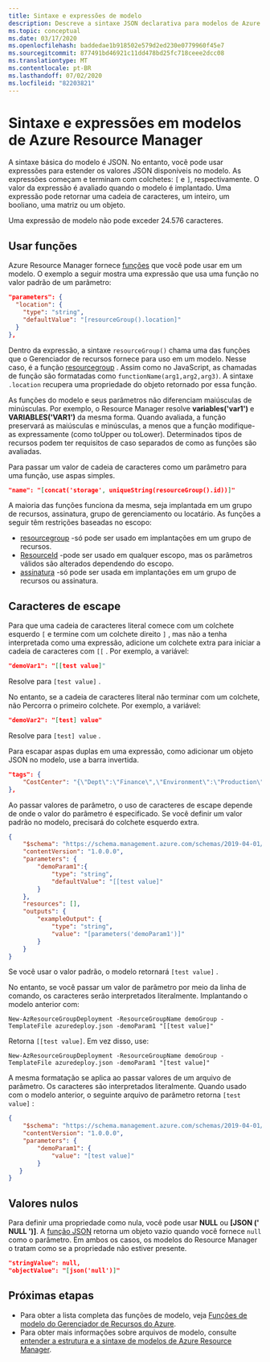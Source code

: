 ```yaml
---
title: Sintaxe e expressões de modelo
description: Descreve a sintaxe JSON declarativa para modelos de Azure Resource Manager.
ms.topic: conceptual
ms.date: 03/17/2020
ms.openlocfilehash: baddedae1b918502e579d2ed230e0779960f45e7
ms.sourcegitcommit: 877491bd46921c11dd478bd25fc718ceee2dcc08
ms.translationtype: MT
ms.contentlocale: pt-BR
ms.lasthandoff: 07/02/2020
ms.locfileid: "82203821"
---
```

# <a name="syntax-and-expressions-in-azure-resource-manager-templates"></a>Sintaxe e expressões em modelos de Azure Resource Manager

A sintaxe básica do modelo é JSON. No entanto, você pode usar expressões para estender os valores JSON disponíveis no modelo.  As expressões começam e terminam com colchetes: `[` e `]`, respectivamente. O valor da expressão é avaliado quando o modelo é implantado. Uma expressão pode retornar uma cadeia de caracteres, um inteiro, um booliano, uma matriz ou um objeto.

Uma expressão de modelo não pode exceder 24.576 caracteres.

## <a name="use-functions"></a>Usar funções

Azure Resource Manager fornece [funções](template-functions.md) que você pode usar em um modelo. O exemplo a seguir mostra uma expressão que usa uma função no valor padrão de um parâmetro:

```json
"parameters": {
  "location": {
    "type": "string",
    "defaultValue": "[resourceGroup().location]"
  }
},
```

Dentro da expressão, a sintaxe `resourceGroup()` chama uma das funções que o Gerenciador de recursos fornece para uso em um modelo. Nesse caso, é a função [resourcegroup](template-functions-resource.md#resourcegroup) . Assim como no JavaScript, as chamadas de função são formatadas como `functionName(arg1,arg2,arg3)`. A sintaxe `.location` recupera uma propriedade do objeto retornado por essa função.

As funções do modelo e seus parâmetros não diferenciam maiúsculas de minúsculas. Por exemplo, o Resource Manager resolve **variables('var1')** e **VARIABLES('VAR1')** da mesma forma. Quando avaliada, a função preservará as maiúsculas e minúsculas, a menos que a função modifique-as expressamente (como toUpper ou toLower). Determinados tipos de recursos podem ter requisitos de caso separados de como as funções são avaliadas.

Para passar um valor de cadeia de caracteres como um parâmetro para uma função, use aspas simples.

```json
"name": "[concat('storage', uniqueString(resourceGroup().id))]"
```

A maioria das funções funciona da mesma, seja implantada em um grupo de recursos, assinatura, grupo de gerenciamento ou locatário. As funções a seguir têm restrições baseadas no escopo:

* [resourcegroup](template-functions-resource.md#resourcegroup) -só pode ser usado em implantações em um grupo de recursos.
* [ResourceId](template-functions-resource.md#resourceid) -pode ser usado em qualquer escopo, mas os parâmetros válidos são alterados dependendo do escopo.
* [assinatura](template-functions-resource.md#subscription) -só pode ser usada em implantações em um grupo de recursos ou assinatura.

## <a name="escape-characters"></a>Caracteres de escape

Para que uma cadeia de caracteres literal comece com um colchete esquerdo `[` e termine com um colchete direito `]` , mas não a tenha interpretada como uma expressão, adicione um colchete extra para iniciar a cadeia de caracteres com `[[` . Por exemplo, a variável:

```json
"demoVar1": "[[test value]"
```

Resolve para `[test value]` .

No entanto, se a cadeia de caracteres literal não terminar com um colchete, não Percorra o primeiro colchete. Por exemplo, a variável:

```json
"demoVar2": "[test] value"
```

Resolve para `[test] value` .

Para escapar aspas duplas em uma expressão, como adicionar um objeto JSON no modelo, use a barra invertida.

```json
"tags": {
    "CostCenter": "{\"Dept\":\"Finance\",\"Environment\":\"Production\"}"
},
```

Ao passar valores de parâmetro, o uso de caracteres de escape depende de onde o valor do parâmetro é especificado. Se você definir um valor padrão no modelo, precisará do colchete esquerdo extra.

```json
{
    "$schema": "https://schema.management.azure.com/schemas/2019-04-01/deploymentTemplate.json#",
    "contentVersion": "1.0.0.0",
    "parameters": {
        "demoParam1":{
            "type": "string",
            "defaultValue": "[[test value]"
        }
    },
    "resources": [],
    "outputs": {
        "exampleOutput": {
            "type": "string",
            "value": "[parameters('demoParam1')]"
        }
    }
}
```

Se você usar o valor padrão, o modelo retornará `[test value]` .

No entanto, se você passar um valor de parâmetro por meio da linha de comando, os caracteres serão interpretados literalmente. Implantando o modelo anterior com:

```azurepowershell
New-AzResourceGroupDeployment -ResourceGroupName demoGroup -TemplateFile azuredeploy.json -demoParam1 "[[test value]"
```

Retorna `[[test value]`. Em vez disso, use:

```azurepowershell
New-AzResourceGroupDeployment -ResourceGroupName demoGroup -TemplateFile azuredeploy.json -demoParam1 "[test value]"
```

A mesma formatação se aplica ao passar valores de um arquivo de parâmetro. Os caracteres são interpretados literalmente. Quando usado com o modelo anterior, o seguinte arquivo de parâmetro retorna `[test value]` :

```json
{
    "$schema": "https://schema.management.azure.com/schemas/2019-04-01/deploymentParameters.json#",
    "contentVersion": "1.0.0.0",
    "parameters": {
        "demoParam1": {
            "value": "[test value]"
        }
   }
}
```

## <a name="null-values"></a>Valores nulos

Para definir uma propriedade como nula, você pode usar **NULL** ou **[JSON (' NULL ')]**. A [função JSON](template-functions-object.md#json) retorna um objeto vazio quando você fornece `null` como o parâmetro. Em ambos os casos, os modelos do Resource Manager o tratam como se a propriedade não estiver presente.

```json
"stringValue": null,
"objectValue": "[json('null')]"
```

## <a name="next-steps"></a>Próximas etapas

* Para obter a lista completa das funções de modelo, veja [Funções de modelo do Gerenciador de Recursos do Azure](template-functions.md).
* Para obter mais informações sobre arquivos de modelo, consulte [entender a estrutura e a sintaxe de modelos de Azure Resource Manager](template-syntax.md).
